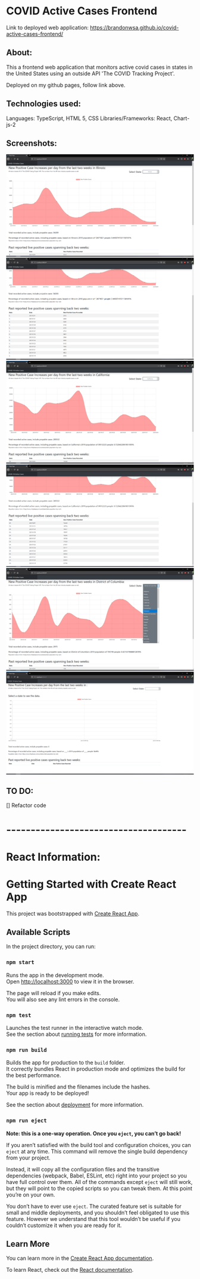 # COVID Active Cases Frontend
Link to deployed web application: https://brandonwsa.github.io/covid-active-cases-frontend/

## About:

This a frontend web application that monitors active covid cases in states in the United States using an outside API 'The COVID Tracking Project'.

Deployed on my github pages, follow link above.

## Technologies used:

Languages: TypeScript, HTML 5, CSS
Libraries/Frameworks: React, Chart-js-2

## Screenshots:
![Screnshot 1 of application](https://github.com/brandonwsa/covid-active-cases-frontend/blob/main/screenshots/ss_1.PNG)
![Screnshot 2 of application](https://github.com/brandonwsa/covid-active-cases-frontend/blob/main/screenshots/ss_2.PNG)
![Screnshot 3 of application](https://github.com/brandonwsa/covid-active-cases-frontend/blob/main/screenshots/ss_3.PNG)
![Screnshot 4 of application](https://github.com/brandonwsa/covid-active-cases-frontend/blob/main/screenshots/ss_4.PNG)
![Screnshot 5 of application](https://github.com/brandonwsa/covid-active-cases-frontend/blob/main/screenshots/ss_5.PNG)
![Screnshot 6 of application](https://github.com/brandonwsa/covid-active-cases-frontend/blob/main/screenshots/ss_6.PNG)

## TO DO:
[] Refactor code


# -------------------------------------
# React Information:
# Getting Started with Create React App

This project was bootstrapped with [Create React App](https://github.com/facebook/create-react-app).

## Available Scripts

In the project directory, you can run:

### `npm start`

Runs the app in the development mode.\
Open [http://localhost:3000](http://localhost:3000) to view it in the browser.

The page will reload if you make edits.\
You will also see any lint errors in the console.

### `npm test`

Launches the test runner in the interactive watch mode.\
See the section about [running tests](https://facebook.github.io/create-react-app/docs/running-tests) for more information.

### `npm run build`

Builds the app for production to the `build` folder.\
It correctly bundles React in production mode and optimizes the build for the best performance.

The build is minified and the filenames include the hashes.\
Your app is ready to be deployed!

See the section about [deployment](https://facebook.github.io/create-react-app/docs/deployment) for more information.

### `npm run eject`

**Note: this is a one-way operation. Once you `eject`, you can’t go back!**

If you aren’t satisfied with the build tool and configuration choices, you can `eject` at any time. This command will remove the single build dependency from your project.

Instead, it will copy all the configuration files and the transitive dependencies (webpack, Babel, ESLint, etc) right into your project so you have full control over them. All of the commands except `eject` will still work, but they will point to the copied scripts so you can tweak them. At this point you’re on your own.

You don’t have to ever use `eject`. The curated feature set is suitable for small and middle deployments, and you shouldn’t feel obligated to use this feature. However we understand that this tool wouldn’t be useful if you couldn’t customize it when you are ready for it.

## Learn More

You can learn more in the [Create React App documentation](https://facebook.github.io/create-react-app/docs/getting-started).

To learn React, check out the [React documentation](https://reactjs.org/).
